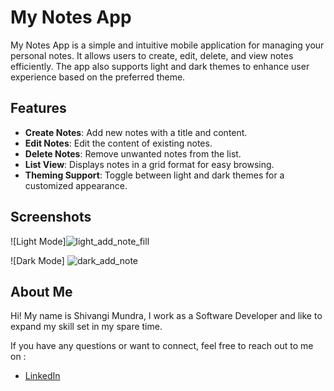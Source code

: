 # My Notes App

My Notes App is a simple and intuitive mobile application for managing your personal notes. It allows users to create, edit, delete, and view notes efficiently. The app also supports light and dark themes to enhance user experience based on the preferred theme.

## Features

- **Create Notes**: Add new notes with a title and content.
- **Edit Notes**: Edit the content of existing notes.
- **Delete Notes**: Remove unwanted notes from the list.
- **List View**: Displays notes in a grid format for easy browsing.
- **Theming Support**: Toggle between light and dark themes for a customized appearance.

## Screenshots

<!-- You can add screenshots here by using the format below and replace the path -->
![Light Mode]![light_add_note_fill](https://github.com/user-attachments/assets/602989cb-6ed7-44b1-b011-2cceacbc6ae4)

![Dark Mode] ![dark_add_note](https://github.com/user-attachments/assets/00d223eb-d7ed-4a09-b6f3-acae1e9c139c)


## About Me

 Hi! My name is Shivangi Mundra, I work as a Software Developer and like to expand my skill set in my spare time.

If you have any questions or want to connect, feel free to reach out to me on :

- [LinkedIn](https://www.linkedin.com/in/shivangi-mundra-9a31b65b/)
  
